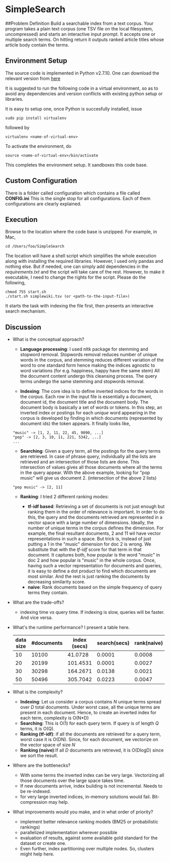 # SimpleSearch

##Problem Definition
Build a searchable index from a text corpus. Your program takes a plain text corpus (one TSV file
on the local filesystem, uncompressed) and starts an interactive input prompt. It accepts one or
multiple search terms. On hitting return it outputs ranked article titles whose article body contain
the terms.



## Environment Setup
The source code is implemented in Python v2.7.10. One can download the relevant version
from [here](https://www.python.org/downloads/release/python-2710/)

It is suggested to run the following code in a virtual environment, so as to avoid any dependencies and
version conflicts with existing python setup or libraries.

It is easy to setup one, once Python is succesfully installed, issue
```
sudo pip install virtualenv
```
followed by
```
virtualenv <name-of-virtual-env>
```

To activate the environment, do
```
source <name-of-virtual-env>/bin/activate
```
This completes the environment setup. It sandboxes this code base.

## Custom Configuration

There is a folder called configuration which contains a file called **CONFIG.ini**
This is the single stop for all configurations. Each of them configurations are  clearly explained.

## Execution

Browse to the location where the code base is unzipped. For example, in Mac,
```
cd /Users/foo/SimpleSearch
```

The location will have a shell script which simplifies the whole execution along with installing the required libraries.
However, I used only pandas and nothing else. But if needed, one can simply add dependencies in the
*requirements.txt* and the script will take care of the rest. However, to make it executable, I need to change the
rights for the script. Please do the following,
```
chmod 755 start.sh
./start.sh simplewiki.tsv (or <path-to-the-input-file>)
```
It starts the task with indexing the file first, then presents an interactive search mechanism.

## Discussion
* What is the conceptual approach?
  + **Language processing**: I used nltk package
   for stemming and stopword removal. Stopwords removal reduces number of unique words in the corpus, and stemming reduces
   different variation of the word to one standard form hence making the indices agnostic to word variations (for e.g. happiness, happy  have the same stem)
   All the document content undergo this cleansing process. The query terms undergo the same stemming and stopwords removal.

  + **Indexing**: The core idea is to define inverted indices for the words in the corpus.
  Each row in the input file is essentially a document, document id, the document title and the document body.
  The document body is basically a set of words or tokens. In this step, an inverted index or postings for each *unique* word appearing
  in the corpus is developed by finding in which documents (represented by document ids) the token appears. It finally looks like,
  ```
  "music" -> [1, 2, 11, 22, 45, 9090, ...]
  "pop" -> [2, 3, 10, 11, 221, 5342, ...]
  ...
  ```
  + **Searching**: Given a query term, all the postings for the query terms are retrieved.
  In case of phrase query, individually all the lists are retrieved and an intersection of those lists are done. This intersection of values
  gives all those documents where all the terms in the query appear. With the above example,
  looking for "pop music" will give us document 2. (intersection of the above 2 lists)
  ```
  "pop music" -> [2, 11]
  ```
  + **Ranking**:
  I tried 2 different ranking modes:

    - **tf-idf based**: Retrieving a set of documents is not just enough but ranking them in the order of
  relevance is important. In order to do this, the query and the documents retrieved are represented in a vector space with a large number of dimensions.
  Ideally, the number of unique terms in the corpus defines the dimension. For example, the final resultant documents, 2 and 11 wil have vector representations in such a space.
  But trick is, instead of just putting a 1 in the "music" dimension for doc 2 is wrong. We substitute that with the *tf-idf* score for that term in that document. It captures both, how popular is the word "music" in doc 2 and how popular is "music" in the whole corpus.
  Once, having such a vector representation for documents and queries, it is easy to define a dot product to find which documents are most similar.
  And the rest is just ranking the documents by decreasing similarity score.
    - **naive**: Rank documents based on the simple frequency of query terms they contain.

* What are the trade-offs?
  + indexing time vs query time. If indexing is slow, queries will be faster. And vice versa.

* What's the runtime performance?
  I present a table here.


   data size| #documents  | index (secs)  | search(secs)  | rank(naive) | rank(tf-idf)
   --- |---|---| ---|--- | ---
   10 | 10100 | 41.0728 | 0.0001  | 0.0008 | 3.3815
   20 | 20199 | 101.4531 | 0.0001  | 0.0027 | 18.2644
   30 | 30298 | 164.2671  | 0.0138 | 0.0021 | 30.2356
   50 | 50496 | 305.7042  | 0.0223 | 0.0047 | 81.714



* What is the complexity?
  + **Indexing**: Let us consider a corpus contains *N* unique terms spread over *D* total documents.
  Under worst case, all the unique terms are present in each document. Hence, to create an inverted index for each term, complexity is O(N*D)
  + **Searching**: This is O(1) for each query term. If query is of length *Q* terms, it is O(Q).
  + **Ranking (tf-idf)**: if all the documents are retrieved for a query term, worst case it is O(DN). Since, for each document, we vectorize on the vector space of size *N*
  + **Ranking (naive)**:If all *D* documents are retrieved, it is O(DlogD) since we sort the result.

* Where are the bottlenecks?
  + With some terms the inverted index can be very large. Vectorizing all those documents over the large space takes time.
  + If new documents arrive, index building is not incremental. Needs to be re-indexed.
  + for very large inverted indices, in-memory solutions would fail. Bit-compression may help.

* What improvements would you make, and in what order of priority?
  + implement better relevance ranking models (BM25 or probabilistic rankings)
  + parallelized implementation wherever possible
  + evaluation of results, against some available gold standard for the dataset or create one.
  + Even further, index partitioning over multiple nodes. So, clusters might help here.
